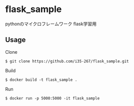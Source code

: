 # flask_sample
pythonのマイクロフレームワーク flask学習用


## Usage

Clone
```
$ git clone https://github.com/i35-267/flask_sample.git
```

Build
```
$ docker build -t flask_sample .
```


Run
```
$ docker run -p 5000:5000 -it flask_sample
```
